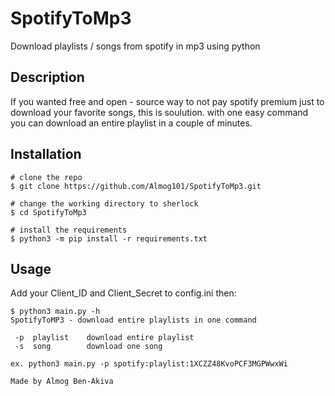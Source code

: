 # SpotifyToMp3

Download playlists / songs from spotify in mp3 using python 


## Description

If you wanted free and open - source way to not pay spotify premium just to download your favorite songs, this is soulution. with one easy command you can download an entire playlist in a couple of minutes.


## Installation

```console
# clone the repo
$ git clone https://github.com/Almog101/SpotifyToMp3.git

# change the working directory to sherlock
$ cd SpotifyToMp3

# install the requirements
$ python3 -m pip install -r requirements.txt
```

## Usage
Add your Client_ID and Client_Secret to config.ini then:

```console
$ python3 main.py -h
SpotifyToMP3 - download entire playlists in one command

 -p  playlist    download entire playlist
 -s  song        download one song

ex. python3 main.py -p spotify:playlist:1XCZZ48KvoPCF3MGPWwxWi

Made by Almog Ben-Akiva
```

